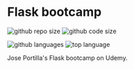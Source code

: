 # Flask bootcamp

![github repo size](https://img.shields.io/github/repo-size/daczarne/udemy_flask_bootcamp)
![github code size](https://img.shields.io/github/languages/code-size/daczarne/udemy_flask_bootcamp)

![github languages](https://img.shields.io/github/languages/count/daczarne/udemy_flask_bootcamp)
![top language](https://img.shields.io/github/languages/top/daczarne/udemy_flask_bootcamp)

Jose Portilla's Flask bootcamp on Udemy.

